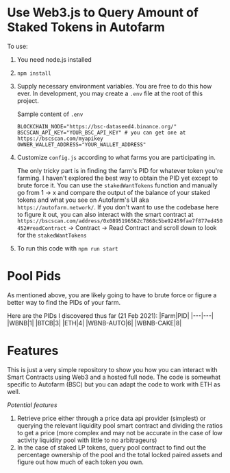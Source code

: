 # Use Web3.js to Query Amount of Staked Tokens in Autofarm

To use:
1. You need node.js installed
2. `npm install`
3. Supply necessary environment variables. You are free to do this how ever. In development, you may create a `.env` file at the root of this project.

    Sample content of `.env`
    ```
    BLOCKCHAIN_NODE="https://bsc-dataseed4.binance.org/"
    BSCSCAN_API_KEY="YOUR_BSC_API_KEY" # you can get one at https://bscscan.com/myapikey
    OWNER_WALLET_ADDRESS="YOUR_WALLET_ADDRESS"
    ```
4. Customize `config.js` according to what farms you are participating in.

    The only tricky part is in finding the farm's PID for whatever token you're farming. I haven't explored the best way to obtain the PID yet except to brute force it. You can use the `stakedWantTokens` function and manually go from 1 -> x and compare the output of the balance of your staked tokens and what you see on Autofarm's UI aka `https://autofarm.network/`. If you don't want to use the codebase here to figure it out, you can also interact with the smart contract at `https://bscscan.com/address/0x0895196562c7868c5be92459fae7f877ed450452#readContract` -> Contract -> Read Contract and scroll down to look for the `stakedWantTokens`
5. To run this code with `npm run start`

# Pool Pids
As mentioned above, you are likely going to have to brute force or figure a better way to find the PIDs of your farm.

Here are the PIDs I discovered thus far (21 Feb 2021):
|Farm|PID|
|---|---|
|WBNB|1|
|BTCB|3|
|ETH|4|
|WBNB-AUTO|6|
|WBNB-CAKE|8|


# Features
This is just a very simple repository to show you how you can interact with Smart Contracts using Web3 and a hosted full node.
The code is somewhat specific to Autofarm (BSC) but you can adapt the code to work with ETH as well.

*Potential features*
1. Retrieve price either through a price data api provider (simplest) or querying the relevant liquidity pool smart contract and dividing the ratios to get a price (more complex and may not be accurate in the case of low activity liquidity pool with little to no arbitrageurs)
2. In the case of staked LP tokens, query pool contract to find out the percentage ownership of the pool and the total locked paired assets and figure out how much of each token you own.
